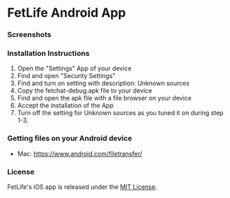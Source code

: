 # FetLife Android App

### Screenshots



### Installation Instructions

1. Open the "Settings" App of your device
2. Find and open "Security Settings"
3. Find and turn on setting with description: Unknown sources
4. Copy the fetchat-debug.apk file to your device
5. Find and open the apk file with a file browser on your device
6. Accept the installation of the App
7. Turn off the setting for Unknown sources as you tuned it on during step 1-3.


### Getting files on your Android device

- Mac: https://www.android.com/filetransfer/


### License

FetLife's iOS app is released under the [MIT License](http://www.opensource.org/licenses/MIT).

